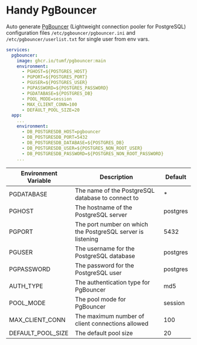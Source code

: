 # Handy PgBouncer 

Auto generate [PgBouncer](https://www.pgbouncer.org/) (Lightweight connection pooler for PostgreSQL) configuration files `/etc/pgbouncer/pgbouncer.ini` and `/etc/pgbouncer/userlist.txt`  for single user from env vars.


```yaml
services:
  pgbouncer:
    image: ghcr.io/tumf/pgbouncer:main
    environment:
      - PGHOST=${POSTGRES_HOST}
      - PGPORT=${POSTGRES_PORT}
      - PGUSER=${POSTGRES_USER}
      - PGPASSWORD=${POSTGRES_PASSWORD}
      - PGDATABASE=${POSTGRES_DB}
      - POOL_MODE=session
      - MAX_CLIENT_CONN=100
      - DEFAULT_POOL_SIZE=20
  app:
    ...
    environment:
      - DB_POSTGRESDB_HOST=pgbouncer
      - DB_POSTGRESDB_PORT=5432
      - DB_POSTGRESDB_DATABASE=${POSTGRES_DB}
      - DB_POSTGRESDB_USER=${POSTGRES_NON_ROOT_USER}
      - DB_POSTGRESDB_PASSWORD=${POSTGRES_NON_ROOT_PASSWORD}
    ...
```

| Environment Variable | Description                                      | Default   |
|----------------------|--------------------------------------------------|-----------|
| PGDATABASE           | The name of the PostgreSQL database to connect to| *         |
| PGHOST               | The hostname of the PostgreSQL server            | postgres  |
| PGPORT               | The port number on which the PostgreSQL server is listening | 5432      |
| PGUSER               | The username for the PostgreSQL database         | postgres  |
| PGPASSWORD           | The password for the PostgreSQL user             | postgres  |
| AUTH_TYPE            | The authentication type for PgBouncer            | md5       |
| POOL_MODE            | The pool mode for PgBouncer                      | session   |
| MAX_CLIENT_CONN      | The maximum number of client connections allowed | 100       |
| DEFAULT_POOL_SIZE    | The default pool size                            | 20        |

